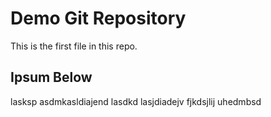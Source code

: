 # Demo Git Repository

This is the first file in this repo.

## Ipsum Below

lasksp asdmkasldiajend lasdkd lasjdiadejv fjkdsjlij uhedmbsd
